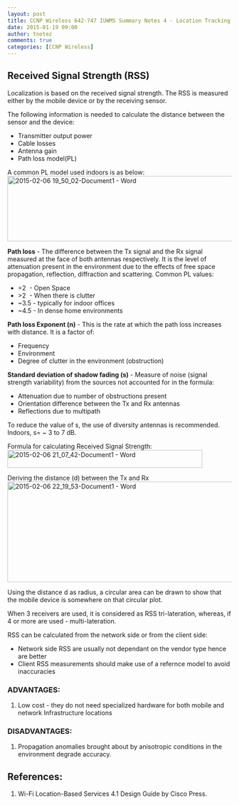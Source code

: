 ```yaml
---
layout: post
title: CCNP Wireless 642-747 IUWMS Summary Notes 4 - Location Tracking Techniques – Lateration (RSS)
date: 2015-01-19 09:00
author: tnotez
comments: true
categories: [CCNP Wireless]
---
```

<h2>Received Signal Strength (RSS)</h2>

Localization is based on the received signal strength. The RSS is measured either by the mobile device or by the receiving sensor.

The following information is needed to calculate the distance between the sensor and the device:

<ul>
    <li>Transmitter output power</li>
    <li>Cable losses</li>
    <li>Antenna gain</li>
    <li>Path loss model(PL)</li>
</ul>

<!--more-->

A common PL model used indoors is as below: <a href="https://littlenerdsdiary.files.wordpress.com/2015/02/2015-02-06-19_50_02-document1-word.png"><img class=" size-full wp-image-3690 aligncenter" src="https://littlenerdsdiary.files.wordpress.com/2015/02/2015-02-06-19_50_02-document1-word.png" alt="2015-02-06 19_50_02-Document1 - Word" width="646" height="147" /></a>

<strong>Path loss</strong> - The difference between the Tx signal and the Rx signal measured at the face of both antennas respectively. It is the level of attenuation present in the environment due to the effects of free space propagation, reflection, diffraction and scattering. Common PL values:

<ul>
    <li>=2  - Open Space</li>
    <li>&gt;2  - When there is clutter</li>
    <li>~3.5 - typically for indoor offices</li>
    <li>~4.5 - In dense home environments</li>
</ul>

<strong>Path loss Exponent (n)</strong> - This is the rate at which the path loss increases with distance. It is a factor of:

<ul>
    <li>Frequency</li>
    <li>Environment</li>
    <li>Degree of clutter in the environment (obstruction)</li>
</ul>

<strong>Standard deviation of shadow fading (s)</strong> - Measure of noise (signal strength variability) from the sources not accounted for in the formula:

<ul>
    <li>Attenuation due to number of obstructions present</li>
    <li>Orientation difference between the Tx and Rx antennas</li>
    <li>Reflections due to multipath</li>
</ul>

To reduce the value of s, the use of diversity antennas is recommended. Indoors, s= ~ 3 to 7 dB.

Formula for calculating Received Signal Strength: <a href="https://littlenerdsdiary.files.wordpress.com/2015/02/2015-02-06-21_07_42-document1-word.png"><img class="alignnone size-full wp-image-3692" src="https://littlenerdsdiary.files.wordpress.com/2015/02/2015-02-06-21_07_42-document1-word.png" alt="2015-02-06 21_07_42-Document1 - Word" width="438" height="40" /></a>

Deriving the distance (d) between the Tx and Rx<a href="https://littlenerdsdiary.files.wordpress.com/2015/02/2015-02-06-22_19_53-document1-word.png"><img class=" size-full wp-image-3694 aligncenter" src="https://littlenerdsdiary.files.wordpress.com/2015/02/2015-02-06-22_19_53-document1-word.png" alt="2015-02-06 22_19_53-Document1 - Word" width="596" height="226" /></a>

Using the distance d as radius, a circular area can be drawn to show that the mobile device is somewhere on that circular plot.

When 3 receivers are used, it is considered as RSS tri-lateration, whereas, if 4 or more are used - multi-lateration.

RSS can be calculated from the network side or from the client side:

<ul>
    <li>Network side RSS are usually not dependant on the vendor type hence are better</li>
    <li>Client RSS measurements should make use of a refernce model to avoid inaccuracies</li>
</ul>

<h3>ADVANTAGES:</h3>

<ol>
    <li>Low cost - they do not need specialized hardware for both mobile and network Infrastructure locations</li>
</ol>

<h3>DISADVANTAGES:</h3>

<ol>
    <li>Propagation anomalies brought about by anisotropic conditions in the environment degrade accuracy.</li>
</ol>

<h2>References:</h2>

<ol>
    <li>Wi-Fi Location-Based Services 4.1 Design Guide by Cisco Press.</li>
</ol>
